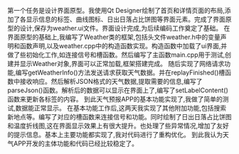 第一个任务是设计界面原型。我使用Qt Designer绘制了首页和详情页面的布局,添加了各显示信息的标签、曲线图标、日出日落占比饼图等界面元素。完成了界面原型的设计,保存为weather.ui文件。界面设计完成,为后续编码工作奠定了基础。
在界面原型的基础上,我编写了Weather类的框架,包括头文件weather.h中的变量声明和函数声明,以及weather.cpp中的构造函数实现。构造函数中加载了ui界面,并做了些初始化工作,如连接信号和槽函数。然后编写了主函数main.cpp用于测试,创建并显示Weather对象,界面可以正常加载,框架搭建完成。
随后实现了网络请求功能,编写getWeatherInfo()方法发送请求获取天气数据。并在replayFinished()槽函数中接收响应。然后解析JSON格式的天气数据,提取需要的信息,编写了parseJson()函数。解析后的数据可以显示在界面上了,编写了setLabelContent()函数来更新各标签的内容。
到此天气预报APP的基本功能实现了,我做了简单的测试,数据能正常显示。
在基本功能工作后,这两天我实现了其他附加功能,包括搜索新地点等。编写了对应的槽函数来连接信号和功能。同时绘制了日出日落占比饼图和温度折线图,这在界面显示效果上有很大提升。也处理了些异常情况,增加了友好的提示信息。基本上主要功能都实现了,我对代码进行了重构优化。
到此我认为天气APP开发的主体功能和代码已经比较稳定了。

